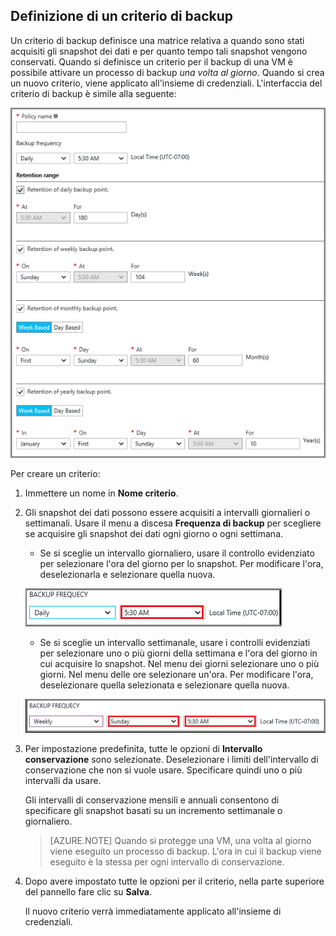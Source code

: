 ## Definizione di un criterio di backup

Un criterio di backup definisce una matrice relativa a quando sono stati acquisiti gli snapshot dei dati e per quanto tempo tali snapshot vengono conservati. Quando si definisce un criterio per il backup di una VM è possibile attivare un processo di backup *una volta al giorno*. Quando si crea un nuovo criterio, viene applicato all'insieme di credenziali. L'interfaccia del criterio di backup è simile alla seguente:

![Criterio di backup](./media/backup-create-policy-for-vms/backup-policy.png)

Per creare un criterio:

1. Immettere un nome in **Nome criterio**.

2. Gli snapshot dei dati possono essere acquisiti a intervalli giornalieri o settimanali. Usare il menu a discesa **Frequenza di backup** per scegliere se acquisire gli snapshot dei dati ogni giorno o ogni settimana.

    - Se si sceglie un intervallo giornaliero, usare il controllo evidenziato per selezionare l'ora del giorno per lo snapshot. Per modificare l'ora, deselezionarla e selezionare quella nuova.

    ![Criterio di backup giornaliero](./media/backup-create-policy-for-vms/backup-policy-daily.png) <br/>

    - Se si sceglie un intervallo settimanale, usare i controlli evidenziati per selezionare uno o più giorni della settimana e l'ora del giorno in cui acquisire lo snapshot. Nel menu dei giorni selezionare uno o più giorni. Nel menu delle ore selezionare un'ora. Per modificare l'ora, deselezionare quella selezionata e selezionare quella nuova.

    ![Criterio di backup settimanale](./media/backup-create-policy-for-vms/backup-policy-weekly.png)

3. Per impostazione predefinita, tutte le opzioni di **Intervallo conservazione** sono selezionate. Deselezionare i limiti dell'intervallo di conservazione che non si vuole usare. Specificare quindi uno o più intervalli da usare.

    Gli intervalli di conservazione mensili e annuali consentono di specificare gli snapshot basati su un incremento settimanale o giornaliero.

    >[AZURE.NOTE] Quando si protegge una VM, una volta al giorno viene eseguito un processo di backup. L'ora in cui il backup viene eseguito è la stessa per ogni intervallo di conservazione.

4. Dopo avere impostato tutte le opzioni per il criterio, nella parte superiore del pannello fare clic su **Salva**.

    Il nuovo criterio verrà immediatamente applicato all'insieme di credenziali.

<!---HONumber=AcomDC_0608_2016-->